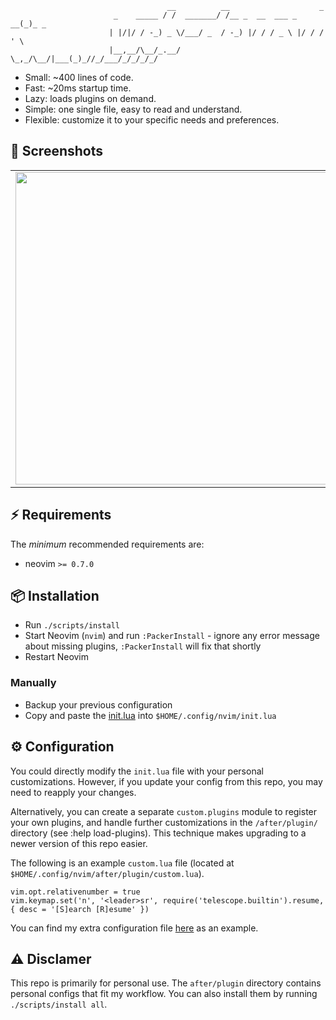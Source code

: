 ```
                                   __          __                    _     
                       _    _____ / /  _______/ /__ _  __  ___ _  __(_)_ _ 
                      | |/|/ / -_) _ \/___/ _  / -_) |/ / / _ \ |/ / /  ' \
                      |__,__/\__/_.__/    \_,_/\__/|___(_)_//_/___/_/_/_/_/
```        
* Small: ~400 lines of code.
* Fast: ~20ms startup time.
* Lazy: loads plugins on demand.
* Simple: one single file, easy to read and understand.
* Flexible: customize it to your specific needs and preferences.

## 📸 Screenshots

|     |     |
|-----|-----|
| <img width="500" src="https://user-images.githubusercontent.com/4976218/208801332-95a610d9-de19-446e-8a0f-dc6651d003ea.png">   | <img width="500" src="https://user-images.githubusercontent.com/4976218/208801498-8d65e1de-f3a8-4bc3-8f36-fc152fa15251.png">   |
                                                                                                                              
## ⚡️ Requirements

The _minimum_ recommended requirements are:

- neovim `>= 0.7.0`

## 📦 Installation

* Run `./scripts/install`
* Start Neovim (`nvim`) and run `:PackerInstall` - ignore any error message about missing plugins, `:PackerInstall` will fix that shortly
* Restart Neovim

### Manually

* Backup your previous configuration
* Copy and paste the [init.lua](./src/init.lua) into `$HOME/.config/nvim/init.lua`

## ⚙️ Configuration

You could directly modify the `init.lua` file with your personal customizations. However, if you update your config from this repo, you may need to reapply your changes.

Alternatively, you can create a separate `custom.plugins` module to register your own plugins, and handle further customizations in the `/after/plugin/` directory (see :help load-plugins). This technique makes upgrading to a newer version of this repo easier.

The following is an example `custom.lua` file (located at `$HOME/.config/nvim/after/plugin/custom.lua`).

```
vim.opt.relativenumber = true
vim.keymap.set('n', '<leader>sr', require('telescope.builtin').resume, { desc = '[S]earch [R]esume' })
```

You can find my extra configuration file [here](./src/after/plugin/custom.lua) as an example.

## ⚠️ Disclamer

This repo is primarily for personal use. The `after/plugin` directory contains personal configs that fit my workflow. You can also install them by running `./scripts/install all`.
